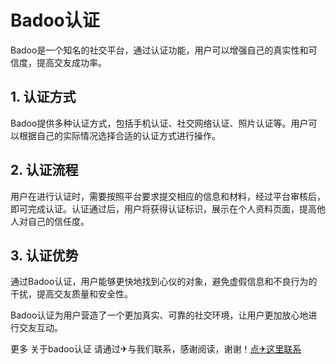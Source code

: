 # Badoo认证

Badoo是一个知名的社交平台，通过认证功能，用户可以增强自己的真实性和可信度，提高交友成功率。

## 1. 认证方式
Badoo提供多种认证方式，包括手机认证、社交网络认证、照片认证等。用户可以根据自己的实际情况选择合适的认证方式进行操作。

## 2. 认证流程
用户在进行认证时，需要按照平台要求提交相应的信息和材料，经过平台审核后，即可完成认证。认证通过后，用户将获得认证标识，展示在个人资料页面，提高他人对自己的信任度。

## 3. 认证优势
通过Badoo认证，用户能够更快地找到心仪的对象，避免虚假信息和不良行为的干扰，提高交友质量和安全性。

Badoo认证为用户营造了一个更加真实、可靠的社交环境，让用户更加放心地进行交友互动。

更多 关于badoo认证 请通过✈与我们联系，感谢阅读，谢谢！[点✈这里联系](https://www.k02.cc)
